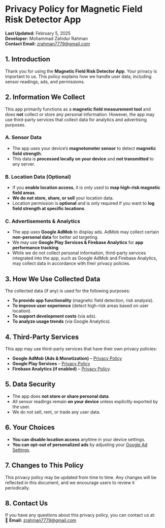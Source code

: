 # Privacy Policy for Magnetic Field Risk Detector App

**Last Updated:** February 5, 2025  
**Developer:** Mohammad Zahidur Rahman  
**Contact Email:** [zrahman7779@gmail.com](mailto:zrahman7779@gmail.com)  

## 1. Introduction
Thank you for using the **Magnetic Field Risk Detector App**. Your privacy is important to us. This policy explains how we handle user data, including sensor readings, ads, and permissions.

## 2. Information We Collect
This app primarily functions as a **magnetic field measurement tool** and does **not** collect or store any personal information. However, the app may use third-party services that collect data for analytics and advertising purposes.

### A. Sensor Data
- The app uses your device’s **magnetometer sensor** to detect **magnetic field strength**.
- This data is **processed locally on your device** and **not transmitted** to any server.

### B. Location Data (Optional)
- If you **enable location access**, it is only used to **map high-risk magnetic field areas**.
- **We do not store, share, or sell** your location data.
- Location permission is **optional** and is only required if you want to **log field strength at specific locations**.

### C. Advertisements & Analytics
- The app uses **Google AdMob** to display ads. AdMob may collect certain **non-personal data** for better ad targeting.
- We may use **Google Play Services & Firebase Analytics** for **app performance tracking**.
- While we do not collect personal information, third-party services integrated into the app, such as Google AdMob and Firebase Analytics, may collect data in accordance with their privacy policies.

## 3. How We Use Collected Data
The collected data (if any) is used for the following purposes:
- **To provide app functionality** (magnetic field detection, risk analysis).
- **To improve user experience** (detect high-risk areas based on user location).
- **To support development costs** (via ads).
- **To analyze usage trends** (via Google Analytics).

## 4. Third-Party Services
This app may use third-party services that have their own privacy policies:
- **Google AdMob (Ads & Monetization)** – [Privacy Policy](https://policies.google.com/privacy)
- **Google Play Services** – [Privacy Policy](https://policies.google.com/privacy)
- **Firebase Analytics (if enabled)** – [Privacy Policy](https://firebase.google.com/support/privacy)

## 5. Data Security
- The app does **not store or share personal data**.
- All sensor readings remain **on your device** unless explicitly exported by the user.
- We do not sell, rent, or trade any user data.

## 6. Your Choices
- **You can disable location access** anytime in your device settings.
- **You can opt-out of personalized ads** by adjusting your [Google Ad Settings](https://adssettings.google.com/).

## 7. Changes to This Policy
This privacy policy may be updated from time to time. Any changes will be reflected in this document, and we encourage users to review it periodically.

## 8. Contact Us
If you have any questions about this privacy policy, you can contact us at:  
📧 **Email:** [zrahman7779@gmail.com](mailto:zrahman7779@gmail.com)

